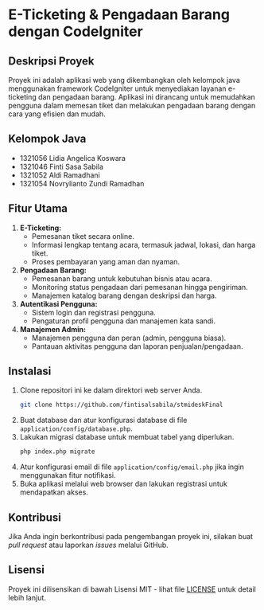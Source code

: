 # E-Ticketing & Pengadaan Barang dengan CodeIgniter

## Deskripsi Proyek
Proyek ini adalah aplikasi web yang dikembangkan oleh kelompok java menggunakan framework CodeIgniter untuk menyediakan layanan e-ticketing dan pengadaan barang. Aplikasi ini dirancang untuk memudahkan pengguna dalam memesan tiket dan melakukan pengadaan barang dengan cara yang efisien dan mudah.

## Kelompok Java
- 1321056 Lidia Angelica Koswara
- 1321046 Finti Sasa Sabila
- 1321052 Aldi Ramadhani
- 1321054 Novrylianto Zundi Ramadhan


## Fitur Utama
1. **E-Ticketing:**
    - Pemesanan tiket secara online.
    - Informasi lengkap tentang acara, termasuk jadwal, lokasi, dan harga tiket.
    - Proses pembayaran yang aman dan nyaman.
2. **Pengadaan Barang:**
    - Pemesanan barang untuk kebutuhan bisnis atau acara.
    - Monitoring status pengadaan dari pemesanan hingga pengiriman.
    - Manajemen katalog barang dengan deskripsi dan harga.
3. **Autentikasi Pengguna:**
    - Sistem login dan registrasi pengguna.
    - Pengaturan profil pengguna dan manajemen kata sandi.
4. **Manajemen Admin:**
    - Manajemen pengguna dan peran (admin, pengguna biasa).
    - Pantauan aktivitas pengguna dan laporan penjualan/pengadaan.

## Instalasi
1. Clone repositori ini ke dalam direktori web server Anda.
   ```bash
   git clone https://github.com/fintisalsabila/stmideskFinal
   ```
2. Buat database dan atur konfigurasi database di file `application/config/database.php`.
3. Lakukan migrasi database untuk membuat tabel yang diperlukan.
   ```bash
   php index.php migrate
   ```
4. Atur konfigurasi email di file `application/config/email.php` jika ingin menggunakan fitur notifikasi.
5. Buka aplikasi melalui web browser dan lakukan registrasi untuk mendapatkan akses.

## Kontribusi
Jika Anda ingin berkontribusi pada pengembangan proyek ini, silakan buat *pull request* atau laporkan *issues* melalui GitHub.

## Lisensi
Proyek ini dilisensikan di bawah Lisensi MIT - lihat file [LICENSE](LICENSE) untuk detail lebih lanjut.
